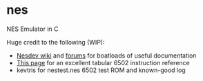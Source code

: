 # nes
NES Emulator in C

Huge credit to the following (WIP):

- [Nesdev wiki](https://www.nesdev.org/wiki/Nesdev_Wiki) and [forums](https://forums.nesdev.org/) for boatloads of useful documentation
- [This page](https://www.masswerk.at/6502/6502_instruction_set.html) for an excellent tabular 6502 instruction reference
- kevtris for nestest.nes 6502 test ROM and known-good log
